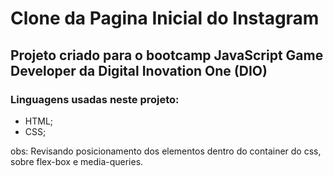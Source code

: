 # Clone da Pagina Inicial do Instagram

## Projeto criado para o bootcamp JavaScript Game Developer da Digital Inovation One (DIO)

### Linguagens usadas neste projeto:
- HTML;
- CSS;

obs: Revisando posicionamento dos elementos dentro do container do css, sobre flex-box e media-queries.
